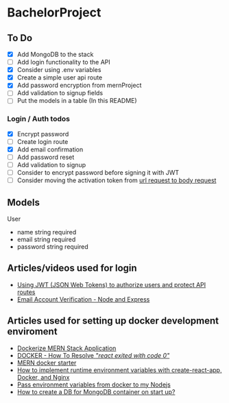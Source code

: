# BachelorProject

## To Do

- [X] Add MongoDB to the stack
- [ ] Add login functionality to the API
- [X] Consider using .env variables
- [X] Create a simple user api route
- [X] Add password encryption from mernProject
- [ ] Add validation to signup fields
- [ ] Put the models in a table (In this README)

### Login / Auth todos

- [X] Encrypt password
- [ ] Create login route
- [X] Add email confirmation
- [ ] Add password reset
- [ ] Add validation to signup
- [ ] Consider to encrypt password before signing it with JWT
- [ ] Consider moving the activation token from [url request to body request](https://medium.com/better-programming/using-url-parameters-and-query-strings-with-react-router-fffdcea7a8e9)

## Models

User

- name  string required
- email string required
- password string required

## Articles/videos used for login

- [Using JWT (JSON Web Tokens) to authorize users and protect API routes](https://medium.com/@maison.moa/using-jwt-json-web-tokens-to-authorize-users-and-protect-api-routes-3e04a1453c3e)
- [Email Account Verification - Node and Express](https://www.youtube.com/watch?v=CEim3tZsp1Y&t=11s)

## Articles used for setting up docker development enviroment

- [Dockerize MERN Stack Application](https://medium.com/@pramodrana2107/dockerize-mern-stack-application-9ea8de68ea4e)
- [DOCKER - How To Resolve _"react exited with code 0"_](https://dev.to/igmrrf/docker-react-exited-with-code-0-398n)
- [MERN docker starter](https://github.com/joshdcuneo/mern-docker-starter)
- [How to implement runtime environment variables with create-react-app, Docker, and Nginx](https://www.freecodecamp.org/news/how-to-implement-runtime-environment-variables-with-create-react-app-docker-and-nginx-7f9d42a91d70/)
- [Pass environment variables from docker to my Nodejs](https://medium.com/@felipedutratine/pass-environment-variables-from-docker-to-my-nodejs-or-golang-app-a1f2ddec31f5)
- [How to create a DB for MongoDB container on start up?](https://stackoverflow.com/questions/42912755/how-to-create-a-db-for-mongodb-container-on-start-up)
